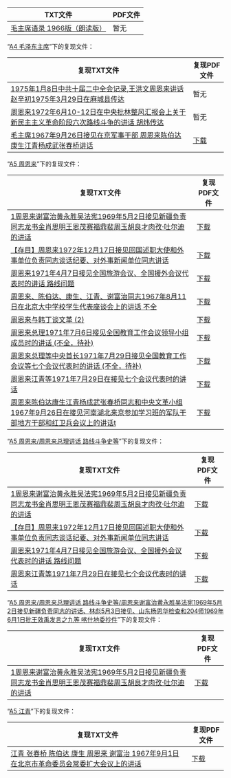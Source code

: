 | TXT文件 | PDF文件 |
| ------- | ------- |
| [毛主席语录 1966版（朗读版）](%E6%AF%9B%E4%B8%BB%E5%B8%AD%E8%AF%AD%E5%BD%95%201966%E7%89%88%EF%BC%88%E6%9C%97%E8%AF%BB%E7%89%88%EF%BC%89.txt) | 暂无 |

“[A4 毛泽东主席](../A4%20%E6%AF%9B%E6%B3%BD%E4%B8%9C%E4%B8%BB%E5%B8%AD)”下的复现文件：

| 复现TXT文件 | 复现PDF文件 |
| ------- | ------- |
| [1975年1月8日中共十届二中全会记录,王洪文周恩来讲话 赵辛初1975年3月29日在麻城县传达](../A4%20%E6%AF%9B%E6%B3%BD%E4%B8%9C%E4%B8%BB%E5%B8%AD/1975%E5%B9%B41%E6%9C%888%E6%97%A5%E4%B8%AD%E5%85%B1%E5%8D%81%E5%B1%8A%E4%BA%8C%E4%B8%AD%E5%85%A8%E4%BC%9A%E8%AE%B0%E5%BD%95%2C%E7%8E%8B%E6%B4%AA%E6%96%87%E5%91%A8%E6%81%A9%E6%9D%A5%E8%AE%B2%E8%AF%9D%20%E8%B5%B5%E8%BE%9B%E5%88%9D1975%E5%B9%B43%E6%9C%8829%E6%97%A5%E5%9C%A8%E9%BA%BB%E5%9F%8E%E5%8E%BF%E4%BC%A0%E8%BE%BE.txt) | 暂无 |
| [周恩来1972年6月10-12日在中央批林整风汇报会上关于新民主主义革命阶段六次路线斗争的讲话 胡炜传达](../A4%20%E6%AF%9B%E6%B3%BD%E4%B8%9C%E4%B8%BB%E5%B8%AD/%E5%91%A8%E6%81%A9%E6%9D%A51972%E5%B9%B46%E6%9C%8810-12%E6%97%A5%E5%9C%A8%E4%B8%AD%E5%A4%AE%E6%89%B9%E6%9E%97%E6%95%B4%E9%A3%8E%E6%B1%87%E6%8A%A5%E4%BC%9A%E4%B8%8A%E5%85%B3%E4%BA%8E%E6%96%B0%E6%B0%91%E4%B8%BB%E4%B8%BB%E4%B9%89%E9%9D%A9%E5%91%BD%E9%98%B6%E6%AE%B5%E5%85%AD%E6%AC%A1%E8%B7%AF%E7%BA%BF%E6%96%97%E4%BA%89%E7%9A%84%E8%AE%B2%E8%AF%9D%20%E8%83%A1%E7%82%9C%E4%BC%A0%E8%BE%BE.txt) | 暂无 |
| [毛主席1967年9月26日接见在京军事干部 周恩来陈伯达康生江青杨成武张春桥讲话 ](../A4%20%E6%AF%9B%E6%B3%BD%E4%B8%9C%E4%B8%BB%E5%B8%AD/%E6%AF%9B%E4%B8%BB%E5%B8%AD1967%E5%B9%B49%E6%9C%8826%E6%97%A5%E6%8E%A5%E8%A7%81%E5%9C%A8%E4%BA%AC%E5%86%9B%E4%BA%8B%E5%B9%B2%E9%83%A8%20%E5%91%A8%E6%81%A9%E6%9D%A5%E9%99%88%E4%BC%AF%E8%BE%BE%E5%BA%B7%E7%94%9F%E6%B1%9F%E9%9D%92%E6%9D%A8%E6%88%90%E6%AD%A6%E5%BC%A0%E6%98%A5%E6%A1%A5%E8%AE%B2%E8%AF%9D%20.txt) | [下载](../A4%20%E6%AF%9B%E6%B3%BD%E4%B8%9C%E4%B8%BB%E5%B8%AD/%E6%AF%9B%E4%B8%BB%E5%B8%AD1967%E5%B9%B49%E6%9C%8826%E6%97%A5%E6%8E%A5%E8%A7%81%E5%9C%A8%E4%BA%AC%E5%86%9B%E4%BA%8B%E5%B9%B2%E9%83%A8%20%E5%91%A8%E6%81%A9%E6%9D%A5%E9%99%88%E4%BC%AF%E8%BE%BE%E5%BA%B7%E7%94%9F%E6%B1%9F%E9%9D%92%E6%9D%A8%E6%88%90%E6%AD%A6%E5%BC%A0%E6%98%A5%E6%A1%A5%E8%AE%B2%E8%AF%9D%20.pdf) |

“[A5 周恩来](../A5%20%E5%91%A8%E6%81%A9%E6%9D%A5)”下的复现文件：

| 复现TXT文件 | 复现PDF文件 |
| ------- | ------- |
| [1周恩来谢富治黄永胜吴法宪1969年5月2日接见新疆负责同志龙书金肖思明王恩茂赛福鼎裴周玉胡良才肉孜·吐尔迪的讲话](../A5%20%E5%91%A8%E6%81%A9%E6%9D%A5/%E5%91%A8%E6%81%A9%E6%9D%A5%E6%80%BB%E7%90%86%E8%AE%B2%E8%AF%9D%20%E8%B7%AF%E7%BA%BF%E6%96%97%E4%BA%89%E5%8F%B2%E7%AD%89/%E5%91%A8%E6%81%A9%E6%9D%A5%E8%B0%A2%E5%AF%8C%E6%B2%BB%E9%BB%84%E6%B0%B8%E8%83%9C%E5%90%B4%E6%B3%95%E5%AE%AA1969%E5%B9%B45%E6%9C%882%E6%97%A5%E6%8E%A5%E8%A7%81%E6%96%B0%E7%96%86%E8%B4%9F%E8%B4%A3%E5%90%8C%E5%BF%97%E7%9A%84%E8%AE%B2%E8%AF%9D%E3%80%81%E6%9E%97%E5%BD%AA5%E6%9C%883%E6%97%A5%E6%8E%A5%E8%A7%81%E3%80%81%E5%B1%B1%E4%B8%9C%E6%9D%A8%E6%81%A9%E5%8D%8E%E6%A3%80%E6%9F%A5%E5%92%8C204%E5%B8%881969%E5%B9%B46%E6%9C%881%E6%97%A5%E6%89%B9%E7%8E%8B%E6%95%88%E7%A6%B9%E5%8F%91%E8%A8%80%E4%B9%8B%E4%B9%9D%E7%AD%89%20%E5%96%80%E4%BB%80%E5%9C%B0%E5%A7%94%E6%8A%84%E4%BB%B6/1%E5%91%A8%E6%81%A9%E6%9D%A5%E8%B0%A2%E5%AF%8C%E6%B2%BB%E9%BB%84%E6%B0%B8%E8%83%9C%E5%90%B4%E6%B3%95%E5%AE%AA1969%E5%B9%B45%E6%9C%882%E6%97%A5%E6%8E%A5%E8%A7%81%E6%96%B0%E7%96%86%E8%B4%9F%E8%B4%A3%E5%90%8C%E5%BF%97%E9%BE%99%E4%B9%A6%E9%87%91%E8%82%96%E6%80%9D%E6%98%8E%E7%8E%8B%E6%81%A9%E8%8C%82%E8%B5%9B%E7%A6%8F%E9%BC%8E%E8%A3%B4%E5%91%A8%E7%8E%89%E8%83%A1%E8%89%AF%E6%89%8D%E8%82%89%E5%AD%9C%C2%B7%E5%90%90%E5%B0%94%E8%BF%AA%E7%9A%84%E8%AE%B2%E8%AF%9D.txt) | [下载](../A5%20%E5%91%A8%E6%81%A9%E6%9D%A5/%E5%91%A8%E6%81%A9%E6%9D%A5%E6%80%BB%E7%90%86%E8%AE%B2%E8%AF%9D%20%E8%B7%AF%E7%BA%BF%E6%96%97%E4%BA%89%E5%8F%B2%E7%AD%89/%E5%91%A8%E6%81%A9%E6%9D%A5%E8%B0%A2%E5%AF%8C%E6%B2%BB%E9%BB%84%E6%B0%B8%E8%83%9C%E5%90%B4%E6%B3%95%E5%AE%AA1969%E5%B9%B45%E6%9C%882%E6%97%A5%E6%8E%A5%E8%A7%81%E6%96%B0%E7%96%86%E8%B4%9F%E8%B4%A3%E5%90%8C%E5%BF%97%E7%9A%84%E8%AE%B2%E8%AF%9D%E3%80%81%E6%9E%97%E5%BD%AA5%E6%9C%883%E6%97%A5%E6%8E%A5%E8%A7%81%E3%80%81%E5%B1%B1%E4%B8%9C%E6%9D%A8%E6%81%A9%E5%8D%8E%E6%A3%80%E6%9F%A5%E5%92%8C204%E5%B8%881969%E5%B9%B46%E6%9C%881%E6%97%A5%E6%89%B9%E7%8E%8B%E6%95%88%E7%A6%B9%E5%8F%91%E8%A8%80%E4%B9%8B%E4%B9%9D%E7%AD%89%20%E5%96%80%E4%BB%80%E5%9C%B0%E5%A7%94%E6%8A%84%E4%BB%B6/1%E5%91%A8%E6%81%A9%E6%9D%A5%E8%B0%A2%E5%AF%8C%E6%B2%BB%E9%BB%84%E6%B0%B8%E8%83%9C%E5%90%B4%E6%B3%95%E5%AE%AA1969%E5%B9%B45%E6%9C%882%E6%97%A5%E6%8E%A5%E8%A7%81%E6%96%B0%E7%96%86%E8%B4%9F%E8%B4%A3%E5%90%8C%E5%BF%97%E9%BE%99%E4%B9%A6%E9%87%91%E8%82%96%E6%80%9D%E6%98%8E%E7%8E%8B%E6%81%A9%E8%8C%82%E8%B5%9B%E7%A6%8F%E9%BC%8E%E8%A3%B4%E5%91%A8%E7%8E%89%E8%83%A1%E8%89%AF%E6%89%8D%E8%82%89%E5%AD%9C%C2%B7%E5%90%90%E5%B0%94%E8%BF%AA%E7%9A%84%E8%AE%B2%E8%AF%9D.pdf) |
| [【存目】周恩来1972年12月17日接见回国述职大使和外事单位负责同志谈话纪要、对外事新闻单位同志讲话](../A5%20%E5%91%A8%E6%81%A9%E6%9D%A5/%E5%91%A8%E6%81%A9%E6%9D%A5%E6%80%BB%E7%90%86%E8%AE%B2%E8%AF%9D%20%E8%B7%AF%E7%BA%BF%E6%96%97%E4%BA%89%E5%8F%B2%E7%AD%89/%E3%80%90%E5%AD%98%E7%9B%AE%E3%80%91%E5%91%A8%E6%81%A9%E6%9D%A51972%E5%B9%B412%E6%9C%8817%E6%97%A5%E6%8E%A5%E8%A7%81%E5%9B%9E%E5%9B%BD%E8%BF%B0%E8%81%8C%E5%A4%A7%E4%BD%BF%E5%92%8C%E5%A4%96%E4%BA%8B%E5%8D%95%E4%BD%8D%E8%B4%9F%E8%B4%A3%E5%90%8C%E5%BF%97%E8%B0%88%E8%AF%9D%E7%BA%AA%E8%A6%81%E3%80%81%E5%AF%B9%E5%A4%96%E4%BA%8B%E6%96%B0%E9%97%BB%E5%8D%95%E4%BD%8D%E5%90%8C%E5%BF%97%E8%AE%B2%E8%AF%9D.txt) | [下载](../A5%20%E5%91%A8%E6%81%A9%E6%9D%A5/%E5%91%A8%E6%81%A9%E6%9D%A5%E6%80%BB%E7%90%86%E8%AE%B2%E8%AF%9D%20%E8%B7%AF%E7%BA%BF%E6%96%97%E4%BA%89%E5%8F%B2%E7%AD%89/%E3%80%90%E5%AD%98%E7%9B%AE%E3%80%91%E5%91%A8%E6%81%A9%E6%9D%A51972%E5%B9%B412%E6%9C%8817%E6%97%A5%E6%8E%A5%E8%A7%81%E5%9B%9E%E5%9B%BD%E8%BF%B0%E8%81%8C%E5%A4%A7%E4%BD%BF%E5%92%8C%E5%A4%96%E4%BA%8B%E5%8D%95%E4%BD%8D%E8%B4%9F%E8%B4%A3%E5%90%8C%E5%BF%97%E8%B0%88%E8%AF%9D%E7%BA%AA%E8%A6%81%E3%80%81%E5%AF%B9%E5%A4%96%E4%BA%8B%E6%96%B0%E9%97%BB%E5%8D%95%E4%BD%8D%E5%90%8C%E5%BF%97%E8%AE%B2%E8%AF%9D.pdf) |
| [周恩来1971年4月7日接见全国旅游会议、全国援外会议代表时的讲话 路线问题](../A5%20%E5%91%A8%E6%81%A9%E6%9D%A5/%E5%91%A8%E6%81%A9%E6%9D%A5%E6%80%BB%E7%90%86%E8%AE%B2%E8%AF%9D%20%E8%B7%AF%E7%BA%BF%E6%96%97%E4%BA%89%E5%8F%B2%E7%AD%89/%E5%91%A8%E6%81%A9%E6%9D%A51971%E5%B9%B44%E6%9C%887%E6%97%A5%E6%8E%A5%E8%A7%81%E5%85%A8%E5%9B%BD%E6%97%85%E6%B8%B8%E4%BC%9A%E8%AE%AE%E3%80%81%E5%85%A8%E5%9B%BD%E6%8F%B4%E5%A4%96%E4%BC%9A%E8%AE%AE%E4%BB%A3%E8%A1%A8%E6%97%B6%E7%9A%84%E8%AE%B2%E8%AF%9D%20%E8%B7%AF%E7%BA%BF%E9%97%AE%E9%A2%98.txt) | [下载](../A5%20%E5%91%A8%E6%81%A9%E6%9D%A5/%E5%91%A8%E6%81%A9%E6%9D%A5%E6%80%BB%E7%90%86%E8%AE%B2%E8%AF%9D%20%E8%B7%AF%E7%BA%BF%E6%96%97%E4%BA%89%E5%8F%B2%E7%AD%89/%E5%91%A8%E6%81%A9%E6%9D%A51971%E5%B9%B44%E6%9C%887%E6%97%A5%E6%8E%A5%E8%A7%81%E5%85%A8%E5%9B%BD%E6%97%85%E6%B8%B8%E4%BC%9A%E8%AE%AE%E3%80%81%E5%85%A8%E5%9B%BD%E6%8F%B4%E5%A4%96%E4%BC%9A%E8%AE%AE%E4%BB%A3%E8%A1%A8%E6%97%B6%E7%9A%84%E8%AE%B2%E8%AF%9D%20%E8%B7%AF%E7%BA%BF%E9%97%AE%E9%A2%98.pdf) |
| [周恩来、陈伯达、康生、江青、谢富治同志1967年8月11日在北京大中学校学生代表座谈会上的讲话 不全](../A5%20%E5%91%A8%E6%81%A9%E6%9D%A5/%E5%91%A8%E6%81%A9%E6%9D%A5%E3%80%81%E9%99%88%E4%BC%AF%E8%BE%BE%E3%80%81%E5%BA%B7%E7%94%9F%E3%80%81%E6%B1%9F%E9%9D%92%E3%80%81%E8%B0%A2%E5%AF%8C%E6%B2%BB%E5%90%8C%E5%BF%971967%E5%B9%B48%E6%9C%8811%E6%97%A5%E5%9C%A8%E5%8C%97%E4%BA%AC%E5%A4%A7%E4%B8%AD%E5%AD%A6%E6%A0%A1%E5%AD%A6%E7%94%9F%E4%BB%A3%E8%A1%A8%E5%BA%A7%E8%B0%88%E4%BC%9A%E4%B8%8A%E7%9A%84%E8%AE%B2%E8%AF%9D%20%E4%B8%8D%E5%85%A8.txt) | [下载](../A5%20%E5%91%A8%E6%81%A9%E6%9D%A5/%E5%91%A8%E6%81%A9%E6%9D%A5%E3%80%81%E9%99%88%E4%BC%AF%E8%BE%BE%E3%80%81%E5%BA%B7%E7%94%9F%E3%80%81%E6%B1%9F%E9%9D%92%E3%80%81%E8%B0%A2%E5%AF%8C%E6%B2%BB%E5%90%8C%E5%BF%971967%E5%B9%B48%E6%9C%8811%E6%97%A5%E5%9C%A8%E5%8C%97%E4%BA%AC%E5%A4%A7%E4%B8%AD%E5%AD%A6%E6%A0%A1%E5%AD%A6%E7%94%9F%E4%BB%A3%E8%A1%A8%E5%BA%A7%E8%B0%88%E4%BC%9A%E4%B8%8A%E7%9A%84%E8%AE%B2%E8%AF%9D%20%E4%B8%8D%E5%85%A8.pdf) |
| [周恩来与韩丁谈文革 (2)](../A5%20%E5%91%A8%E6%81%A9%E6%9D%A5/%E5%91%A8%E6%81%A9%E6%9D%A5%E4%B8%8E%E9%9F%A9%E4%B8%81%E8%B0%88%E6%96%87%E9%9D%A9%20%282%29.txt) | [下载](../A5%20%E5%91%A8%E6%81%A9%E6%9D%A5/%E5%91%A8%E6%81%A9%E6%9D%A5%E4%B8%8E%E9%9F%A9%E4%B8%81%E8%B0%88%E6%96%87%E9%9D%A9%20%282%29.pdf) |
| [周恩来总理1971年7月6日接见全国教育工作会议领导小组成员时的讲话 (不全，待补)](../A5%20%E5%91%A8%E6%81%A9%E6%9D%A5/%E5%91%A8%E6%81%A9%E6%9D%A5%E6%80%BB%E7%90%861971%E5%B9%B47%E6%9C%886%E6%97%A5%E6%8E%A5%E8%A7%81%E5%85%A8%E5%9B%BD%E6%95%99%E8%82%B2%E5%B7%A5%E4%BD%9C%E4%BC%9A%E8%AE%AE%E9%A2%86%E5%AF%BC%E5%B0%8F%E7%BB%84%E6%88%90%E5%91%98%E6%97%B6%E7%9A%84%E8%AE%B2%E8%AF%9D%20%28%E4%B8%8D%E5%85%A8%EF%BC%8C%E5%BE%85%E8%A1%A5%29.txt) | [下载](../A5%20%E5%91%A8%E6%81%A9%E6%9D%A5/%E5%91%A8%E6%81%A9%E6%9D%A5%E6%80%BB%E7%90%861971%E5%B9%B47%E6%9C%886%E6%97%A5%E6%8E%A5%E8%A7%81%E5%85%A8%E5%9B%BD%E6%95%99%E8%82%B2%E5%B7%A5%E4%BD%9C%E4%BC%9A%E8%AE%AE%E9%A2%86%E5%AF%BC%E5%B0%8F%E7%BB%84%E6%88%90%E5%91%98%E6%97%B6%E7%9A%84%E8%AE%B2%E8%AF%9D%20%28%E4%B8%8D%E5%85%A8%EF%BC%8C%E5%BE%85%E8%A1%A5%29.pdf) |
| [周恩来总理等中央首长1971年7月29日接见全国教育工作会议等七个会议代表时的讲话 (不全，待补)](../A5%20%E5%91%A8%E6%81%A9%E6%9D%A5/%E5%91%A8%E6%81%A9%E6%9D%A5%E6%80%BB%E7%90%86%E7%AD%89%E4%B8%AD%E5%A4%AE%E9%A6%96%E9%95%BF1971%E5%B9%B47%E6%9C%8829%E6%97%A5%E6%8E%A5%E8%A7%81%E5%85%A8%E5%9B%BD%E6%95%99%E8%82%B2%E5%B7%A5%E4%BD%9C%E4%BC%9A%E8%AE%AE%E7%AD%89%E4%B8%83%E4%B8%AA%E4%BC%9A%E8%AE%AE%E4%BB%A3%E8%A1%A8%E6%97%B6%E7%9A%84%E8%AE%B2%E8%AF%9D%20%28%E4%B8%8D%E5%85%A8%EF%BC%8C%E5%BE%85%E8%A1%A5%29.txt) | [下载](../A5%20%E5%91%A8%E6%81%A9%E6%9D%A5/%E5%91%A8%E6%81%A9%E6%9D%A5%E6%80%BB%E7%90%86%E7%AD%89%E4%B8%AD%E5%A4%AE%E9%A6%96%E9%95%BF1971%E5%B9%B47%E6%9C%8829%E6%97%A5%E6%8E%A5%E8%A7%81%E5%85%A8%E5%9B%BD%E6%95%99%E8%82%B2%E5%B7%A5%E4%BD%9C%E4%BC%9A%E8%AE%AE%E7%AD%89%E4%B8%83%E4%B8%AA%E4%BC%9A%E8%AE%AE%E4%BB%A3%E8%A1%A8%E6%97%B6%E7%9A%84%E8%AE%B2%E8%AF%9D%20%28%E4%B8%8D%E5%85%A8%EF%BC%8C%E5%BE%85%E8%A1%A5%29.pdf) |
| [周恩来江青等1971年7月29日在接见七个会议代表时的讲话](../A5%20%E5%91%A8%E6%81%A9%E6%9D%A5/%E5%91%A8%E6%81%A9%E6%9D%A5%E6%80%BB%E7%90%86%E8%AE%B2%E8%AF%9D%20%E8%B7%AF%E7%BA%BF%E6%96%97%E4%BA%89%E5%8F%B2%E7%AD%89/%E5%91%A8%E6%81%A9%E6%9D%A5%E6%B1%9F%E9%9D%92%E7%AD%891971%E5%B9%B47%E6%9C%8829%E6%97%A5%E5%9C%A8%E6%8E%A5%E8%A7%81%E4%B8%83%E4%B8%AA%E4%BC%9A%E8%AE%AE%E4%BB%A3%E8%A1%A8%E6%97%B6%E7%9A%84%E8%AE%B2%E8%AF%9D.txt) | [下载](../A5%20%E5%91%A8%E6%81%A9%E6%9D%A5/%E5%91%A8%E6%81%A9%E6%9D%A5%E6%80%BB%E7%90%86%E8%AE%B2%E8%AF%9D%20%E8%B7%AF%E7%BA%BF%E6%96%97%E4%BA%89%E5%8F%B2%E7%AD%89/%E5%91%A8%E6%81%A9%E6%9D%A5%E6%B1%9F%E9%9D%92%E7%AD%891971%E5%B9%B47%E6%9C%8829%E6%97%A5%E5%9C%A8%E6%8E%A5%E8%A7%81%E4%B8%83%E4%B8%AA%E4%BC%9A%E8%AE%AE%E4%BB%A3%E8%A1%A8%E6%97%B6%E7%9A%84%E8%AE%B2%E8%AF%9D.pdf) |
| [周恩来陈伯达康生江青杨成武张春桥同志和中央文革小组1967年9月26日在接见河南湖北来京参加学习班的军队干部地方干部和红卫兵会议上的讲话t](../A5%20%E5%91%A8%E6%81%A9%E6%9D%A5/%E5%91%A8%E6%81%A9%E6%9D%A5%E9%99%88%E4%BC%AF%E8%BE%BE%E5%BA%B7%E7%94%9F%E6%B1%9F%E9%9D%92%E6%9D%A8%E6%88%90%E6%AD%A6%E5%BC%A0%E6%98%A5%E6%A1%A5%E5%90%8C%E5%BF%97%E5%92%8C%E4%B8%AD%E5%A4%AE%E6%96%87%E9%9D%A9%E5%B0%8F%E7%BB%841967%E5%B9%B49%E6%9C%8826%E6%97%A5%E5%9C%A8%E6%8E%A5%E8%A7%81%E6%B2%B3%E5%8D%97%E6%B9%96%E5%8C%97%E6%9D%A5%E4%BA%AC%E5%8F%82%E5%8A%A0%E5%AD%A6%E4%B9%A0%E7%8F%AD%E7%9A%84%E5%86%9B%E9%98%9F%E5%B9%B2%E9%83%A8%E5%9C%B0%E6%96%B9%E5%B9%B2%E9%83%A8%E5%92%8C%E7%BA%A2%E5%8D%AB%E5%85%B5%E4%BC%9A%E8%AE%AE%E4%B8%8A%E7%9A%84%E8%AE%B2%E8%AF%9Dt.txt) | [下载](../A5%20%E5%91%A8%E6%81%A9%E6%9D%A5/%E5%91%A8%E6%81%A9%E6%9D%A5%E9%99%88%E4%BC%AF%E8%BE%BE%E5%BA%B7%E7%94%9F%E6%B1%9F%E9%9D%92%E6%9D%A8%E6%88%90%E6%AD%A6%E5%BC%A0%E6%98%A5%E6%A1%A5%E5%90%8C%E5%BF%97%E5%92%8C%E4%B8%AD%E5%A4%AE%E6%96%87%E9%9D%A9%E5%B0%8F%E7%BB%841967%E5%B9%B49%E6%9C%8826%E6%97%A5%E5%9C%A8%E6%8E%A5%E8%A7%81%E6%B2%B3%E5%8D%97%E6%B9%96%E5%8C%97%E6%9D%A5%E4%BA%AC%E5%8F%82%E5%8A%A0%E5%AD%A6%E4%B9%A0%E7%8F%AD%E7%9A%84%E5%86%9B%E9%98%9F%E5%B9%B2%E9%83%A8%E5%9C%B0%E6%96%B9%E5%B9%B2%E9%83%A8%E5%92%8C%E7%BA%A2%E5%8D%AB%E5%85%B5%E4%BC%9A%E8%AE%AE%E4%B8%8A%E7%9A%84%E8%AE%B2%E8%AF%9Dt.pdf) |

“[A5 周恩来/周恩来总理讲话 路线斗争史等](../A5%20%E5%91%A8%E6%81%A9%E6%9D%A5/%E5%91%A8%E6%81%A9%E6%9D%A5%E6%80%BB%E7%90%86%E8%AE%B2%E8%AF%9D%20%E8%B7%AF%E7%BA%BF%E6%96%97%E4%BA%89%E5%8F%B2%E7%AD%89)”下的复现文件：

| 复现TXT文件 | 复现PDF文件 |
| ------- | ------- |
| [1周恩来谢富治黄永胜吴法宪1969年5月2日接见新疆负责同志龙书金肖思明王恩茂赛福鼎裴周玉胡良才肉孜·吐尔迪的讲话](../A5%20%E5%91%A8%E6%81%A9%E6%9D%A5/%E5%91%A8%E6%81%A9%E6%9D%A5%E6%80%BB%E7%90%86%E8%AE%B2%E8%AF%9D%20%E8%B7%AF%E7%BA%BF%E6%96%97%E4%BA%89%E5%8F%B2%E7%AD%89/%E5%91%A8%E6%81%A9%E6%9D%A5%E8%B0%A2%E5%AF%8C%E6%B2%BB%E9%BB%84%E6%B0%B8%E8%83%9C%E5%90%B4%E6%B3%95%E5%AE%AA1969%E5%B9%B45%E6%9C%882%E6%97%A5%E6%8E%A5%E8%A7%81%E6%96%B0%E7%96%86%E8%B4%9F%E8%B4%A3%E5%90%8C%E5%BF%97%E7%9A%84%E8%AE%B2%E8%AF%9D%E3%80%81%E6%9E%97%E5%BD%AA5%E6%9C%883%E6%97%A5%E6%8E%A5%E8%A7%81%E3%80%81%E5%B1%B1%E4%B8%9C%E6%9D%A8%E6%81%A9%E5%8D%8E%E6%A3%80%E6%9F%A5%E5%92%8C204%E5%B8%881969%E5%B9%B46%E6%9C%881%E6%97%A5%E6%89%B9%E7%8E%8B%E6%95%88%E7%A6%B9%E5%8F%91%E8%A8%80%E4%B9%8B%E4%B9%9D%E7%AD%89%20%E5%96%80%E4%BB%80%E5%9C%B0%E5%A7%94%E6%8A%84%E4%BB%B6/1%E5%91%A8%E6%81%A9%E6%9D%A5%E8%B0%A2%E5%AF%8C%E6%B2%BB%E9%BB%84%E6%B0%B8%E8%83%9C%E5%90%B4%E6%B3%95%E5%AE%AA1969%E5%B9%B45%E6%9C%882%E6%97%A5%E6%8E%A5%E8%A7%81%E6%96%B0%E7%96%86%E8%B4%9F%E8%B4%A3%E5%90%8C%E5%BF%97%E9%BE%99%E4%B9%A6%E9%87%91%E8%82%96%E6%80%9D%E6%98%8E%E7%8E%8B%E6%81%A9%E8%8C%82%E8%B5%9B%E7%A6%8F%E9%BC%8E%E8%A3%B4%E5%91%A8%E7%8E%89%E8%83%A1%E8%89%AF%E6%89%8D%E8%82%89%E5%AD%9C%C2%B7%E5%90%90%E5%B0%94%E8%BF%AA%E7%9A%84%E8%AE%B2%E8%AF%9D.txt) | [下载](../A5%20%E5%91%A8%E6%81%A9%E6%9D%A5/%E5%91%A8%E6%81%A9%E6%9D%A5%E6%80%BB%E7%90%86%E8%AE%B2%E8%AF%9D%20%E8%B7%AF%E7%BA%BF%E6%96%97%E4%BA%89%E5%8F%B2%E7%AD%89/%E5%91%A8%E6%81%A9%E6%9D%A5%E8%B0%A2%E5%AF%8C%E6%B2%BB%E9%BB%84%E6%B0%B8%E8%83%9C%E5%90%B4%E6%B3%95%E5%AE%AA1969%E5%B9%B45%E6%9C%882%E6%97%A5%E6%8E%A5%E8%A7%81%E6%96%B0%E7%96%86%E8%B4%9F%E8%B4%A3%E5%90%8C%E5%BF%97%E7%9A%84%E8%AE%B2%E8%AF%9D%E3%80%81%E6%9E%97%E5%BD%AA5%E6%9C%883%E6%97%A5%E6%8E%A5%E8%A7%81%E3%80%81%E5%B1%B1%E4%B8%9C%E6%9D%A8%E6%81%A9%E5%8D%8E%E6%A3%80%E6%9F%A5%E5%92%8C204%E5%B8%881969%E5%B9%B46%E6%9C%881%E6%97%A5%E6%89%B9%E7%8E%8B%E6%95%88%E7%A6%B9%E5%8F%91%E8%A8%80%E4%B9%8B%E4%B9%9D%E7%AD%89%20%E5%96%80%E4%BB%80%E5%9C%B0%E5%A7%94%E6%8A%84%E4%BB%B6/1%E5%91%A8%E6%81%A9%E6%9D%A5%E8%B0%A2%E5%AF%8C%E6%B2%BB%E9%BB%84%E6%B0%B8%E8%83%9C%E5%90%B4%E6%B3%95%E5%AE%AA1969%E5%B9%B45%E6%9C%882%E6%97%A5%E6%8E%A5%E8%A7%81%E6%96%B0%E7%96%86%E8%B4%9F%E8%B4%A3%E5%90%8C%E5%BF%97%E9%BE%99%E4%B9%A6%E9%87%91%E8%82%96%E6%80%9D%E6%98%8E%E7%8E%8B%E6%81%A9%E8%8C%82%E8%B5%9B%E7%A6%8F%E9%BC%8E%E8%A3%B4%E5%91%A8%E7%8E%89%E8%83%A1%E8%89%AF%E6%89%8D%E8%82%89%E5%AD%9C%C2%B7%E5%90%90%E5%B0%94%E8%BF%AA%E7%9A%84%E8%AE%B2%E8%AF%9D.pdf) |
| [【存目】周恩来1972年12月17日接见回国述职大使和外事单位负责同志谈话纪要、对外事新闻单位同志讲话](../A5%20%E5%91%A8%E6%81%A9%E6%9D%A5/%E5%91%A8%E6%81%A9%E6%9D%A5%E6%80%BB%E7%90%86%E8%AE%B2%E8%AF%9D%20%E8%B7%AF%E7%BA%BF%E6%96%97%E4%BA%89%E5%8F%B2%E7%AD%89/%E3%80%90%E5%AD%98%E7%9B%AE%E3%80%91%E5%91%A8%E6%81%A9%E6%9D%A51972%E5%B9%B412%E6%9C%8817%E6%97%A5%E6%8E%A5%E8%A7%81%E5%9B%9E%E5%9B%BD%E8%BF%B0%E8%81%8C%E5%A4%A7%E4%BD%BF%E5%92%8C%E5%A4%96%E4%BA%8B%E5%8D%95%E4%BD%8D%E8%B4%9F%E8%B4%A3%E5%90%8C%E5%BF%97%E8%B0%88%E8%AF%9D%E7%BA%AA%E8%A6%81%E3%80%81%E5%AF%B9%E5%A4%96%E4%BA%8B%E6%96%B0%E9%97%BB%E5%8D%95%E4%BD%8D%E5%90%8C%E5%BF%97%E8%AE%B2%E8%AF%9D.txt) | [下载](../A5%20%E5%91%A8%E6%81%A9%E6%9D%A5/%E5%91%A8%E6%81%A9%E6%9D%A5%E6%80%BB%E7%90%86%E8%AE%B2%E8%AF%9D%20%E8%B7%AF%E7%BA%BF%E6%96%97%E4%BA%89%E5%8F%B2%E7%AD%89/%E3%80%90%E5%AD%98%E7%9B%AE%E3%80%91%E5%91%A8%E6%81%A9%E6%9D%A51972%E5%B9%B412%E6%9C%8817%E6%97%A5%E6%8E%A5%E8%A7%81%E5%9B%9E%E5%9B%BD%E8%BF%B0%E8%81%8C%E5%A4%A7%E4%BD%BF%E5%92%8C%E5%A4%96%E4%BA%8B%E5%8D%95%E4%BD%8D%E8%B4%9F%E8%B4%A3%E5%90%8C%E5%BF%97%E8%B0%88%E8%AF%9D%E7%BA%AA%E8%A6%81%E3%80%81%E5%AF%B9%E5%A4%96%E4%BA%8B%E6%96%B0%E9%97%BB%E5%8D%95%E4%BD%8D%E5%90%8C%E5%BF%97%E8%AE%B2%E8%AF%9D.pdf) |
| [周恩来1971年4月7日接见全国旅游会议、全国援外会议代表时的讲话 路线问题](../A5%20%E5%91%A8%E6%81%A9%E6%9D%A5/%E5%91%A8%E6%81%A9%E6%9D%A5%E6%80%BB%E7%90%86%E8%AE%B2%E8%AF%9D%20%E8%B7%AF%E7%BA%BF%E6%96%97%E4%BA%89%E5%8F%B2%E7%AD%89/%E5%91%A8%E6%81%A9%E6%9D%A51971%E5%B9%B44%E6%9C%887%E6%97%A5%E6%8E%A5%E8%A7%81%E5%85%A8%E5%9B%BD%E6%97%85%E6%B8%B8%E4%BC%9A%E8%AE%AE%E3%80%81%E5%85%A8%E5%9B%BD%E6%8F%B4%E5%A4%96%E4%BC%9A%E8%AE%AE%E4%BB%A3%E8%A1%A8%E6%97%B6%E7%9A%84%E8%AE%B2%E8%AF%9D%20%E8%B7%AF%E7%BA%BF%E9%97%AE%E9%A2%98.txt) | [下载](../A5%20%E5%91%A8%E6%81%A9%E6%9D%A5/%E5%91%A8%E6%81%A9%E6%9D%A5%E6%80%BB%E7%90%86%E8%AE%B2%E8%AF%9D%20%E8%B7%AF%E7%BA%BF%E6%96%97%E4%BA%89%E5%8F%B2%E7%AD%89/%E5%91%A8%E6%81%A9%E6%9D%A51971%E5%B9%B44%E6%9C%887%E6%97%A5%E6%8E%A5%E8%A7%81%E5%85%A8%E5%9B%BD%E6%97%85%E6%B8%B8%E4%BC%9A%E8%AE%AE%E3%80%81%E5%85%A8%E5%9B%BD%E6%8F%B4%E5%A4%96%E4%BC%9A%E8%AE%AE%E4%BB%A3%E8%A1%A8%E6%97%B6%E7%9A%84%E8%AE%B2%E8%AF%9D%20%E8%B7%AF%E7%BA%BF%E9%97%AE%E9%A2%98.pdf) |
| [周恩来江青等1971年7月29日在接见七个会议代表时的讲话](../A5%20%E5%91%A8%E6%81%A9%E6%9D%A5/%E5%91%A8%E6%81%A9%E6%9D%A5%E6%80%BB%E7%90%86%E8%AE%B2%E8%AF%9D%20%E8%B7%AF%E7%BA%BF%E6%96%97%E4%BA%89%E5%8F%B2%E7%AD%89/%E5%91%A8%E6%81%A9%E6%9D%A5%E6%B1%9F%E9%9D%92%E7%AD%891971%E5%B9%B47%E6%9C%8829%E6%97%A5%E5%9C%A8%E6%8E%A5%E8%A7%81%E4%B8%83%E4%B8%AA%E4%BC%9A%E8%AE%AE%E4%BB%A3%E8%A1%A8%E6%97%B6%E7%9A%84%E8%AE%B2%E8%AF%9D.txt) | [下载](../A5%20%E5%91%A8%E6%81%A9%E6%9D%A5/%E5%91%A8%E6%81%A9%E6%9D%A5%E6%80%BB%E7%90%86%E8%AE%B2%E8%AF%9D%20%E8%B7%AF%E7%BA%BF%E6%96%97%E4%BA%89%E5%8F%B2%E7%AD%89/%E5%91%A8%E6%81%A9%E6%9D%A5%E6%B1%9F%E9%9D%92%E7%AD%891971%E5%B9%B47%E6%9C%8829%E6%97%A5%E5%9C%A8%E6%8E%A5%E8%A7%81%E4%B8%83%E4%B8%AA%E4%BC%9A%E8%AE%AE%E4%BB%A3%E8%A1%A8%E6%97%B6%E7%9A%84%E8%AE%B2%E8%AF%9D.pdf) |

“[A5 周恩来/周恩来总理讲话 路线斗争史等/周恩来谢富治黄永胜吴法宪1969年5月2日接见新疆负责同志的讲话、林彪5月3日接见、山东杨恩华检查和204师1969年6月1日批王效禹发言之九等 喀什地委抄件](../A5%20%E5%91%A8%E6%81%A9%E6%9D%A5/%E5%91%A8%E6%81%A9%E6%9D%A5%E6%80%BB%E7%90%86%E8%AE%B2%E8%AF%9D%20%E8%B7%AF%E7%BA%BF%E6%96%97%E4%BA%89%E5%8F%B2%E7%AD%89/%E5%91%A8%E6%81%A9%E6%9D%A5%E8%B0%A2%E5%AF%8C%E6%B2%BB%E9%BB%84%E6%B0%B8%E8%83%9C%E5%90%B4%E6%B3%95%E5%AE%AA1969%E5%B9%B45%E6%9C%882%E6%97%A5%E6%8E%A5%E8%A7%81%E6%96%B0%E7%96%86%E8%B4%9F%E8%B4%A3%E5%90%8C%E5%BF%97%E7%9A%84%E8%AE%B2%E8%AF%9D%E3%80%81%E6%9E%97%E5%BD%AA5%E6%9C%883%E6%97%A5%E6%8E%A5%E8%A7%81%E3%80%81%E5%B1%B1%E4%B8%9C%E6%9D%A8%E6%81%A9%E5%8D%8E%E6%A3%80%E6%9F%A5%E5%92%8C204%E5%B8%881969%E5%B9%B46%E6%9C%881%E6%97%A5%E6%89%B9%E7%8E%8B%E6%95%88%E7%A6%B9%E5%8F%91%E8%A8%80%E4%B9%8B%E4%B9%9D%E7%AD%89%20%E5%96%80%E4%BB%80%E5%9C%B0%E5%A7%94%E6%8A%84%E4%BB%B6)”下的复现文件：

| 复现TXT文件 | 复现PDF文件 |
| ------- | ------- |
| [1周恩来谢富治黄永胜吴法宪1969年5月2日接见新疆负责同志龙书金肖思明王恩茂赛福鼎裴周玉胡良才肉孜·吐尔迪的讲话](../A5%20%E5%91%A8%E6%81%A9%E6%9D%A5/%E5%91%A8%E6%81%A9%E6%9D%A5%E6%80%BB%E7%90%86%E8%AE%B2%E8%AF%9D%20%E8%B7%AF%E7%BA%BF%E6%96%97%E4%BA%89%E5%8F%B2%E7%AD%89/%E5%91%A8%E6%81%A9%E6%9D%A5%E8%B0%A2%E5%AF%8C%E6%B2%BB%E9%BB%84%E6%B0%B8%E8%83%9C%E5%90%B4%E6%B3%95%E5%AE%AA1969%E5%B9%B45%E6%9C%882%E6%97%A5%E6%8E%A5%E8%A7%81%E6%96%B0%E7%96%86%E8%B4%9F%E8%B4%A3%E5%90%8C%E5%BF%97%E7%9A%84%E8%AE%B2%E8%AF%9D%E3%80%81%E6%9E%97%E5%BD%AA5%E6%9C%883%E6%97%A5%E6%8E%A5%E8%A7%81%E3%80%81%E5%B1%B1%E4%B8%9C%E6%9D%A8%E6%81%A9%E5%8D%8E%E6%A3%80%E6%9F%A5%E5%92%8C204%E5%B8%881969%E5%B9%B46%E6%9C%881%E6%97%A5%E6%89%B9%E7%8E%8B%E6%95%88%E7%A6%B9%E5%8F%91%E8%A8%80%E4%B9%8B%E4%B9%9D%E7%AD%89%20%E5%96%80%E4%BB%80%E5%9C%B0%E5%A7%94%E6%8A%84%E4%BB%B6/1%E5%91%A8%E6%81%A9%E6%9D%A5%E8%B0%A2%E5%AF%8C%E6%B2%BB%E9%BB%84%E6%B0%B8%E8%83%9C%E5%90%B4%E6%B3%95%E5%AE%AA1969%E5%B9%B45%E6%9C%882%E6%97%A5%E6%8E%A5%E8%A7%81%E6%96%B0%E7%96%86%E8%B4%9F%E8%B4%A3%E5%90%8C%E5%BF%97%E9%BE%99%E4%B9%A6%E9%87%91%E8%82%96%E6%80%9D%E6%98%8E%E7%8E%8B%E6%81%A9%E8%8C%82%E8%B5%9B%E7%A6%8F%E9%BC%8E%E8%A3%B4%E5%91%A8%E7%8E%89%E8%83%A1%E8%89%AF%E6%89%8D%E8%82%89%E5%AD%9C%C2%B7%E5%90%90%E5%B0%94%E8%BF%AA%E7%9A%84%E8%AE%B2%E8%AF%9D.txt) | [下载](../A5%20%E5%91%A8%E6%81%A9%E6%9D%A5/%E5%91%A8%E6%81%A9%E6%9D%A5%E6%80%BB%E7%90%86%E8%AE%B2%E8%AF%9D%20%E8%B7%AF%E7%BA%BF%E6%96%97%E4%BA%89%E5%8F%B2%E7%AD%89/%E5%91%A8%E6%81%A9%E6%9D%A5%E8%B0%A2%E5%AF%8C%E6%B2%BB%E9%BB%84%E6%B0%B8%E8%83%9C%E5%90%B4%E6%B3%95%E5%AE%AA1969%E5%B9%B45%E6%9C%882%E6%97%A5%E6%8E%A5%E8%A7%81%E6%96%B0%E7%96%86%E8%B4%9F%E8%B4%A3%E5%90%8C%E5%BF%97%E7%9A%84%E8%AE%B2%E8%AF%9D%E3%80%81%E6%9E%97%E5%BD%AA5%E6%9C%883%E6%97%A5%E6%8E%A5%E8%A7%81%E3%80%81%E5%B1%B1%E4%B8%9C%E6%9D%A8%E6%81%A9%E5%8D%8E%E6%A3%80%E6%9F%A5%E5%92%8C204%E5%B8%881969%E5%B9%B46%E6%9C%881%E6%97%A5%E6%89%B9%E7%8E%8B%E6%95%88%E7%A6%B9%E5%8F%91%E8%A8%80%E4%B9%8B%E4%B9%9D%E7%AD%89%20%E5%96%80%E4%BB%80%E5%9C%B0%E5%A7%94%E6%8A%84%E4%BB%B6/1%E5%91%A8%E6%81%A9%E6%9D%A5%E8%B0%A2%E5%AF%8C%E6%B2%BB%E9%BB%84%E6%B0%B8%E8%83%9C%E5%90%B4%E6%B3%95%E5%AE%AA1969%E5%B9%B45%E6%9C%882%E6%97%A5%E6%8E%A5%E8%A7%81%E6%96%B0%E7%96%86%E8%B4%9F%E8%B4%A3%E5%90%8C%E5%BF%97%E9%BE%99%E4%B9%A6%E9%87%91%E8%82%96%E6%80%9D%E6%98%8E%E7%8E%8B%E6%81%A9%E8%8C%82%E8%B5%9B%E7%A6%8F%E9%BC%8E%E8%A3%B4%E5%91%A8%E7%8E%89%E8%83%A1%E8%89%AF%E6%89%8D%E8%82%89%E5%AD%9C%C2%B7%E5%90%90%E5%B0%94%E8%BF%AA%E7%9A%84%E8%AE%B2%E8%AF%9D.pdf) |

“[A5 江青](../A5%20%E6%B1%9F%E9%9D%92)”下的复现文件：

| 复现TXT文件 | 复现PDF文件 |
| ------- | ------- |
| [江青 张春桥 陈伯达 康生 周恩来 谢富治 1967年9月1日在北京市革命委员会常委扩大会议上的讲话](../A5%20%E6%B1%9F%E9%9D%92/%E6%B1%9F%E9%9D%92%20%E5%BC%A0%E6%98%A5%E6%A1%A5%20%E9%99%88%E4%BC%AF%E8%BE%BE%20%E5%BA%B7%E7%94%9F%20%E5%91%A8%E6%81%A9%E6%9D%A5%20%E8%B0%A2%E5%AF%8C%E6%B2%BB%201967%E5%B9%B49%E6%9C%881%E6%97%A5%E5%9C%A8%E5%8C%97%E4%BA%AC%E5%B8%82%E9%9D%A9%E5%91%BD%E5%A7%94%E5%91%98%E4%BC%9A%E5%B8%B8%E5%A7%94%E6%89%A9%E5%A4%A7%E4%BC%9A%E8%AE%AE%E4%B8%8A%E7%9A%84%E8%AE%B2%E8%AF%9D.txt) | [下载](../A5%20%E6%B1%9F%E9%9D%92/%E6%B1%9F%E9%9D%92%20%E5%BC%A0%E6%98%A5%E6%A1%A5%20%E9%99%88%E4%BC%AF%E8%BE%BE%20%E5%BA%B7%E7%94%9F%20%E5%91%A8%E6%81%A9%E6%9D%A5%20%E8%B0%A2%E5%AF%8C%E6%B2%BB%201967%E5%B9%B49%E6%9C%881%E6%97%A5%E5%9C%A8%E5%8C%97%E4%BA%AC%E5%B8%82%E9%9D%A9%E5%91%BD%E5%A7%94%E5%91%98%E4%BC%9A%E5%B8%B8%E5%A7%94%E6%89%A9%E5%A4%A7%E4%BC%9A%E8%AE%AE%E4%B8%8A%E7%9A%84%E8%AE%B2%E8%AF%9D.pdf) |
